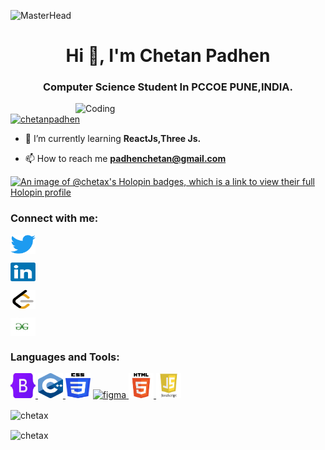 ![MasterHead](https://repository-images.githubusercontent.com/588181932/e36ec678-7984-4cdd-8e4c-a3932772ff8e  )
<h1 align="center">Hi 👋, I'm Chetan Padhen</h1>
<h3 align="center">Computer Science Student In PCCOE PUNE,INDIA.</h3>
<img align="right" alt="Coding" width="400" src="https://cdn.dribbble.com/users/1292677/screenshots/6139167/avento_still_2x.gif?compress=1&resize=400x300">

<p align="left"> <a href="https://twitter.com/chetanpadhen" target="blank"><img src="https://img.shields.io/twitter/follow/chetanpadhen?logo=twitter&style=for-the-badge" alt="chetanpadhen" /></a> </p>

- 🌱 I’m currently learning **ReactJs,Three Js.**

- 📫 How to reach me **padhenchetan@gmail.com**


[![An image of @chetax's Holopin badges, which is a link to view their full Holopin profile](https://holopin.me/chetax)](https://holopin.io/@chetax)

<h3 align="left">Connect with me:</h3>
<p align="left">
<a href="https://twitter.com/chetanpadhen" target="blank"><img align="center" src="./Twiiter.png" alt="twiiterHandle" height="30" width="40" /></a>

<a href="https://www.linkedin.com/in/chetan-padhen-501416222/" target="blank"><img align="center" src="./download.png" alt="LinkedIn" height="30" width="40" /></a>

<a href="https://www.leetcode.com/chetan_24" target="blank"><img align="center" src="./Leetcode.png" alt="Leetcode" height="30" width="40" /></a>

<a href="https://auth.geeksforgeeks.org/user/padhenchetan" target="blank"><img align="center" src="/gfg.jpg" alt="gfg" height="30" width="40" /></a>
</p>

<h3 align="left">Languages and Tools:</h3>
<p align="left"> <a href="https://getbootstrap.com" target="_blank" rel="noreferrer"> <img src="./bootstrap.jpg" alt="bootstrap" width="40" height="40"/> </a> 
<a href="https://www.w3schools.com/cpp/" target="_blank" rel="noreferrer"> <img src="./cpp.png" alt="cplusplus" width="40" height="40"/> </a>
 <a href="https://www.w3schools.com/css/" target="_blank" rel="noreferrer"> <img src="./css.png" alt="css" width="40" height="40"/></a>
<a href="https://www.figma.com/" target="_blank" rel="noreferrer"> <img src="https://www.vectorlogo.zone/logos/figma/figma-icon.svg" alt="figma" width="40" height="40"/> </a>
<a href="https://www.w3.org/html/" target="_blank" rel="noreferrer"> <img src="./html.png" alt="html" width="40" height="40"/> </a>
 <a href="https://developer.mozilla.org/en-US/docs/Web/JavaScript" target="_blank" rel="noreferrer"> <img src="/javascript.jpg" alt="js" width="40" height="40"/> </a> </p>

<p><img align="center" src="https://github-readme-stats.vercel.app/api/top-langs?username=chetax&show_icons=true&locale=en&layout=compact" alt="chetax" /></p>

<p><img align="center" src="https://github-readme-streak-stats.herokuapp.com/?user=chetax&" alt="chetax" /></p>
